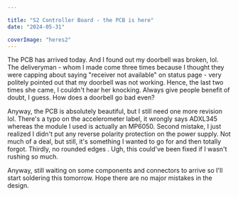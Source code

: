 ```yaml
---

title: "S2 Controller Board - the PCB is here"
date: "2024-05-31"

coverImage: "heres2"
---
```

<!--more-->

The PCB has arrived today. And I found out my doorbell was broken, lol. The deliveryman - whom I made come three times because I thought they were capping about saying "receiver not available" on status page - very politely pointed out that my doorbell was not working. Hence, the last two times she came, I couldn't hear her knocking. 
Always give people benefit of doubt, I guess. How does a doorbell go bad even? 

Anyway, the PCB is absolutely beautiful, but I still need one more revision lol. There's a typo on the accelerometer label, it wrongly says ADXL345 whereas the module I used is actually an MP6050. Second mistake, I just realized I didn't put any reverse polarity protection on the power supply. Not much of a deal, but still, it's something I wanted to go for and then totally forgot. Thirdly, no rounded edges . Ugh, this could've been fixed if I wasn't rushing so much. 

Anyway, still waiting on some components and connectors to arrive so I'll start soldering this tomorrow. Hope there are no major mistakes in the design. 
